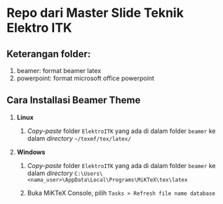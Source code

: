 # Repo dari Master Slide Teknik Elektro ITK

## Keterangan folder:

1. beamer: format beamer latex
2. powerpoint: format microsoft office powerpoint

## Cara Installasi Beamer Theme

1. **Linux**
    
    1. *Copy-paste* folder `ElektroITK` yang ada di dalam folder `beamer` ke dalam *directory* `~/texmf/tex/latex/`

2. **Windows**

    1. *Copy-paste* folder `ElektroITK` yang ada di dalam folder `beamer` ke dalam *directory* `C:\Users\<nama_user>\AppData\Local\Programs\MiKTeX\tex\latex`

    2. Buka MiKTeX Console, pilih `Tasks > Refresh file name database`